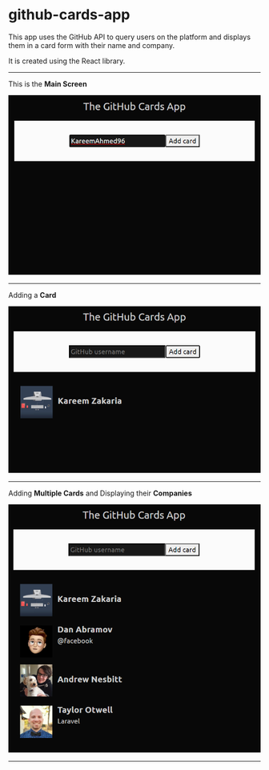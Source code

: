 # github-cards-app
This app uses the GitHub API to query users on the platform and displays them in a card form with their name and company.

It is created using the React library.

_________________________________________________________________________________________
This is the **Main Screen**

![Main Screen](main-screen.png)
_________________________________________________________________________________________

Adding a **Card** <br/>

![Adding a Card](card-adding.png)
_________________________________________________________________________________________

Adding **Multiple Cards** and Displaying their **Companies**

![Adding Multiple Cards and Displaying their Companies](multiple-cards.png)
_________________________________________________________________________________________
